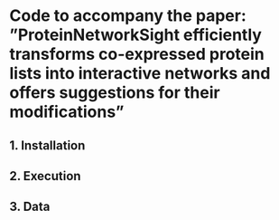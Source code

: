 # Code to accompany the paper: ”ProteinNetworkSight efficiently transforms co-expressed protein lists into interactive networks and offers suggestions for their modifications”
## 1. Installation
## 2. Execution
## 3. Data

